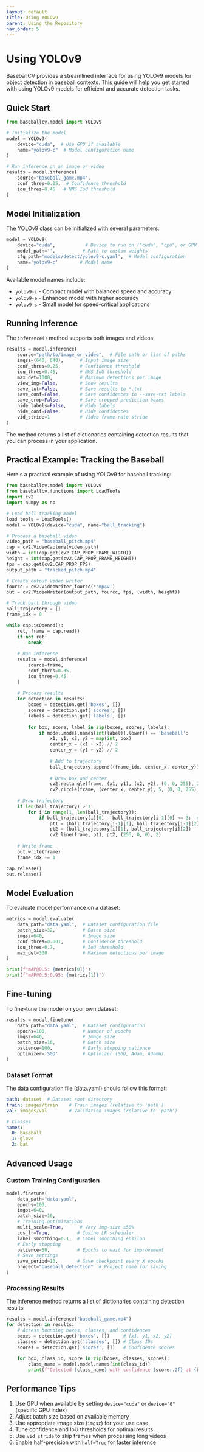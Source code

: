 ```yaml
---
layout: default
title: Using YOLOv9
parent: Using the Repository
nav_order: 5
---
```


# Using YOLOv9

BaseballCV provides a streamlined interface for using YOLOv9 models for object detection in baseball contexts. This guide will help you get started with using YOLOv9 models for efficient and accurate detection tasks.

## Quick Start

```python
from baseballcv.model import YOLOv9

# Initialize the model
model = YOLOv9(
    device="cuda",  # Use GPU if available
    name="yolov9-c"  # Model configuration name
)

# Run inference on an image or video
results = model.inference(
    source="baseball_game.mp4",
    conf_thres=0.25,  # Confidence threshold
    iou_thres=0.45   # NMS IoU threshold
)
```

## Model Initialization

The YOLOv9 class can be initialized with several parameters:

```python
model = YOLOv9(
    device="cuda",           # Device to run on ("cuda", "cpu", or GPU index)
    model_path='',          # Path to custom weights
    cfg_path='models/detect/yolov9-c.yaml',  # Model configuration
    name='yolov9-c'        # Model name
)
```

Available model names include:
- `yolov9-c` - Compact model with balanced speed and accuracy
- `yolov9-e` - Enhanced model with higher accuracy
- `yolov9-s` - Small model for speed-critical applications

## Running Inference

The `inference()` method supports both images and videos:

```python
results = model.inference(
    source="path/to/image_or_video",  # File path or list of paths
    imgsz=(640, 640),      # Input image size
    conf_thres=0.25,       # Confidence threshold
    iou_thres=0.45,        # NMS IoU threshold
    max_det=1000,          # Maximum detections per image
    view_img=False,        # Show results
    save_txt=False,        # Save results to *.txt
    save_conf=False,       # Save confidences in --save-txt labels
    save_crop=False,       # Save cropped prediction boxes
    hide_labels=False,     # Hide labels
    hide_conf=False,       # Hide confidences
    vid_stride=1           # Video frame-rate stride
)
```

The method returns a list of dictionaries containing detection results that you can process in your application.

## Practical Example: Tracking the Baseball

Here's a practical example of using YOLOv9 for baseball tracking:

```python
from baseballcv.model import YOLOv9
from baseballcv.functions import LoadTools
import cv2
import numpy as np

# Load ball tracking model
load_tools = LoadTools()
model = YOLOv9(device="cuda", name="ball_tracking")

# Process a baseball video
video_path = "baseball_pitch.mp4"
cap = cv2.VideoCapture(video_path)
width = int(cap.get(cv2.CAP_PROP_FRAME_WIDTH))
height = int(cap.get(cv2.CAP_PROP_FRAME_HEIGHT))
fps = cap.get(cv2.CAP_PROP_FPS)
output_path = "tracked_pitch.mp4"

# Create output video writer
fourcc = cv2.VideoWriter_fourcc(*'mp4v')
out = cv2.VideoWriter(output_path, fourcc, fps, (width, height))

# Track ball through video
ball_trajectory = []
frame_idx = 0

while cap.isOpened():
    ret, frame = cap.read()
    if not ret:
        break
    
    # Run inference
    results = model.inference(
        source=frame,
        conf_thres=0.35,
        iou_thres=0.45
    )
    
    # Process results
    for detection in results:
        boxes = detection.get('boxes', [])
        scores = detection.get('scores', [])
        labels = detection.get('labels', [])
        
        for box, score, label in zip(boxes, scores, labels):
            if model.model.names[int(label)].lower() == 'baseball':
                x1, y1, x2, y2 = map(int, box)
                center_x = (x1 + x2) // 2
                center_y = (y1 + y2) // 2
                
                # Add to trajectory
                ball_trajectory.append((frame_idx, center_x, center_y))
                
                # Draw box and center
                cv2.rectangle(frame, (x1, y1), (x2, y2), (0, 0, 255), 2)
                cv2.circle(frame, (center_x, center_y), 5, (0, 0, 255), -1)
    
    # Draw trajectory
    if len(ball_trajectory) > 1:
        for i in range(1, len(ball_trajectory)):
            if ball_trajectory[i][0] - ball_trajectory[i-1][0] <= 3:  # Only connect nearby frames
                pt1 = (ball_trajectory[i-1][1], ball_trajectory[i-1][2])
                pt2 = (ball_trajectory[i][1], ball_trajectory[i][2])
                cv2.line(frame, pt1, pt2, (255, 0, 0), 2)
    
    # Write frame
    out.write(frame)
    frame_idx += 1

cap.release()
out.release()
```

## Model Evaluation

To evaluate model performance on a dataset:

```python
metrics = model.evaluate(
    data_path="data.yaml",  # Dataset configuration file
    batch_size=32,          # Batch size
    imgsz=640,              # Image size
    conf_thres=0.001,       # Confidence threshold
    iou_thres=0.7,          # IoU threshold
    max_det=300             # Maximum detections per image
)

print(f"mAP@0.5: {metrics[0]}")
print(f"mAP@0.5:0.95: {metrics[1]}")
```

## Fine-tuning

To fine-tune the model on your own dataset:

```python
results = model.finetune(
    data_path="data.yaml",  # Dataset configuration
    epochs=100,             # Number of epochs
    imgsz=640,              # Image size
    batch_size=16,          # Batch size
    patience=100,           # Early stopping patience
    optimizer='SGD'         # Optimizer (SGD, Adam, AdamW)
)
```

### Dataset Format

The data configuration file (data.yaml) should follow this format:

```yaml
path: dataset  # Dataset root directory
train: images/train    # Train images (relative to 'path')
val: images/val        # Validation images (relative to 'path')

# Classes
names:
  0: baseball
  1: glove
  2: bat
```

## Advanced Usage

### Custom Training Configuration

```python
model.finetune(
    data_path="data.yaml",
    epochs=100,
    imgsz=640,
    batch_size=16,
    # Training optimizations
    multi_scale=True,      # Vary img-size ±50%
    cos_lr=True,          # Cosine LR scheduler
    label_smoothing=0.1,  # Label smoothing epsilon
    # Early stopping
    patience=50,          # Epochs to wait for improvement
    # Save settings
    save_period=10,       # Save checkpoint every X epochs
    project="baseball_detection"  # Project name for saving
)
```

### Processing Results

The inference method returns a list of dictionaries containing detection results:

```python
results = model.inference("baseball_game.mp4")
for detection in results:
    # Access bounding boxes, classes, and confidences
    boxes = detection.get('boxes', [])     # [x1, y1, x2, y2]
    classes = detection.get('classes', []) # Class IDs
    scores = detection.get('scores', [])   # Confidence scores
    
    for box, class_id, score in zip(boxes, classes, scores):
        class_name = model.model.names[int(class_id)]
        print(f"Detected {class_name} with confidence {score:.2f} at {box}")
```

## Performance Tips

1. Use GPU when available by setting `device="cuda"` or `device="0"` (specific GPU index)
2. Adjust batch size based on available memory
3. Use appropriate image size (`imgsz`) for your use case
4. Tune confidence and IoU thresholds for optimal results
5. Use `vid_stride` to skip frames when processing long videos
6. Enable half-precision with `half=True` for faster inference
